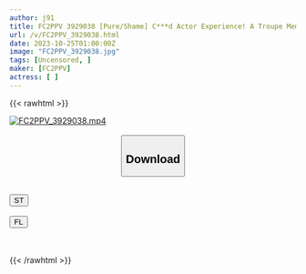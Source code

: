 ```yaml
---
author: j91
title: FC2PPV 3929038 [Pure/Shame] C***d Actor Experience! A Troupe Member Who Resembles Katpan. A Super Naive Girl Who Is Bad At Love, Has Serious Sexual Intercourse And Cums Inside.
url: /v/FC2PPV_3929038.html
date: 2023-10-25T01:00:00Z
image: "FC2PPV_3929038.jpg"
tags: [Uncensored, ]
maker: [FC2PPV]
actress: [ ]
---
```



{{< rawhtml >}}

<div class="video" data-videoid="9OPzk2OOLYH9RX">
    <a href="javascript:;">
        <img src="https://my.j91.asia/v/FC2PPV_3929038.jpg" width="WIDTH" height="HEIGHT" alt="FC2PPV_3929038.mp4" loading="lazy">
    </a>
</div>

<script type="text/javascript" src="https://j91.asia/asset/on-demand-st.js"></script>

<br>
  <link rel="stylesheet" href="https://j91.asia/asset/bs5.css">
  
  <center>
  <button class="btn btn-primary" type="button" data-bs-toggle="collapse" data-bs-target=".multi-collapse" aria-expanded="false" aria-controls="multiCollapseExample1 multiCollapseExample2"><h2>Download</h2></button></center>
</p>
<div class="row">
  <div class="col">
    <div class="collapse multi-collapse" id="multiCollapseExample1">
      <div class="card card-body">
	      	      <br>
<div class="buttons">  
<a href="https://streamtape.to/v/9OPzk2OOLYH9RX"><button class="btn-hover color-3"><i class="fa fa-download"></i> ST</button></a></div>
    </div>
  </div>
</div>
  <div class="col">
    <div class="collapse multi-collapse" id="multiCollapseExample2">
      <div class="card card-body">
	      <br>
<div class="buttons">
    <a href="https://filelions.online/f/x2jdz66l65jo"><button class="btn-hover color-9"><i class="fa fa-download"></i> FL</button></a></div>
<br><br>
      </div>
    </div>
  </div>
</div>

{{< /rawhtml >}}